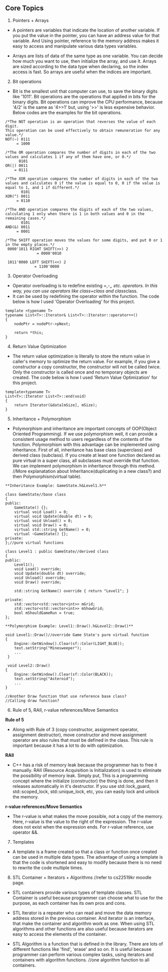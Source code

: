 ## Core Topics

1. Pointers + Arrays
- A pointers are variables that indicate the location of another variable. If you put the value in the pointer, you can have an address value for that variable. And Using pointer, reference to the memory address makes it easy to access and manipulate various data types variables.

- Arrays are lists of data of the same type as one variable. You can decide how much you want to use, then initialize the array, and use it. Arrays are sized according to the data type when declaring, so the index access is fast. So arrays are useful when the indices are important.

2. Bit operations
- Bit is the smallest unit that computer can use, to save the binary digits like '1011'.
Bit operations are the operations that applied in bits for the binary digits.
Bit operations can improve the CPU performance, because '4/2' is the same as '4>>1' but, using '>>' is less expensive behavior.
Below codes are the examples for the bit operations.

```
/*The NOT operation is an operation that reverses the value of each digit.
This operation can be used effectively to obtain remuneration for any value.*/
NOT(~) 0111
     = 1000

/*The OR operation compares the number of digits in each of the two values and calculates 1 if any of them have one, or 0.*/
      0101
OR(|) 0011
    = 0111

/*The XOR operation compares the number of digits in each of the two values and calculates 0 if the value is equal to 0, 0 if the value is equal to 1, and 1 if different.*/
       0101
XOR(^) 0011
     = 0110

/*The AND operation compares the digits of each of the two values, calculating 1 only when there is 1 in both values and 0 in the remaining cases.*/
       0101
AND(&) 0011
     = 0001

/*The SHIFT operation moves the values for some digits, and put 0 or 1 in the empty places.*/
 0000'1011 RIGHT SHIFT(>>) 2
              = 0000'0010

 1011'0000 LEFT SHIFT(<<) 2
             = 1100'0000
```

3. Operator Overloading
- Operator overloading is to redefine existing =,-,*, etc. operators. In this way, you can use operators like class+class and class*class.
- It can be used by redefining the operator within the function. The code below is how I used 'Operator Overloading' for this project.
```
template <typename T>
typename List<T>::Iterator& List<T>::Iterator::operator++()
{
    nodePtr = nodePtr->pNext;

    return *this;
}
```

4. Return Value Optimization
- The return value optimization is literally to store the return value in caller's memory to optimize the return value. For example, if you give a constructor a copy constructor, the constructor will not be called twice. Only the constructor is called once and no temporary objects are created. The code below is how I used 'Return Value Optimization' for this project.
```
template<typename T>
List<T>::Iterator List<T>::end(void)
{
    return Iterator(&data[mSize], mSize);
}
```

5. Inheritance + Polymorphism
- Polymorphism and inheritance are important concepts of OOP(Object Oriented Programming). If we use polymorphism well, it can provide a consistent usage method to users regardless of the contents of the function. Polymorphism with this advantage can be implemented using inheritance. First of all, inheritance has base class (superclass) and derived class (subclass). If you create at least one function declared as pure virtual in a super class, all subclasses must override that function. We can implement polymorphism in inheritance through this method.
//More explanatation about Inheritance(duplicating in a new class?) and then Polymorphism(virtual table).

```
**Inheritance Example: GameState.h&Level1.h**

class GameState//base class
{
public:
    GameState() {};
    virtual void Load() = 0;
    virtual void Update(double dt) = 0;
    virtual void Unload() = 0;
    virtual void Draw() = 0;
    virtual std::string GetName() = 0;
    virtual ~GameState() {};
private:
};//pure virtual functions

class Level1 : public GameState//derived class
{
public:
    Level1();
    void Load() override;
    void Update(double dt) override;
    void Unload() override;
    void Draw() override;

    std::string GetName() override { return "Level1"; }

private:
    std::vector<std::vector<int>> mGrid;
    std::vector<std::vector<int>> mShowGrid;
    bool mShouldGameRun = true;
};

**Polymorphism Example: Level1::Draw().h&Level2::Draw()**

void Level1::Draw()//override Game State's pure virtual function
{
    Engine::GetWindow().Clear(sf::Color(LIGHT_BLUE));
    text.setString("Minesweeper");
    ...
 }

 void Level2::Draw()
{
    Engine::GetWindow().Clear(sf::Color(BLACK));
    text.setString("Asteroid");
    ...
}

//Another Draw function that use reference base class?
//Calling draw function?
```

6. Rule of 5, RAII, r-value references/Move Semantics

 **Rule of 5**
- Along with Rule of 3 (copy constructor, assignment operator, assignment destructor), move constructor and move assignment operator are also rules that must be defined in the class. This rule is important because it has a lot to do with optimization.

 **RAII**
- C++ has a risk of memory leak because the programmer has to free it manually. RAII (Resource Acquisition is Initialization) is used to eliminate the possibility of memory leak. Simply put, This is a programming concept where the initialize (constructor) the thing is done, and then it releases automatically in it's destructor. If you use std::lock_guard, std::scoped_lock, std::unique_lock, etc, you can easily lock and unlock the memory. 

 **r-value references/Move Semantics**
- The r-value is what makes the move possible, not a copy of the memory. Here, r-value is the value to the right of the expression. The r-value does not exist when the expression ends. For r-value reference, use operator &&.

7. Templates
- A template is a frame created so that a class or function once created can be used in multiple data types. The advantage of using a template is that the code is shortened and easy to modify because there is no need to rewrite the code multiple times.

8. STL Container + Iterators + Algorithms
//refer to cs22519kr moodle page.
- STL containers provide various types of template classes. STL Container is useful because programmer can choose what to use for the purpose, as each container has its own pros and cons.

- STL Iterator is a repeater who can read and move the data memory address stored in the previous container. 
And iterator is an interface, that make the container and algorithm work as one.
When using STL algorithms and other functions are also useful because iterators are easy to access the elements of the container.

- STL Algorithm is a function that is defined in the <algorithm> library.
There are lots of different functions like 'find', 'erase' and so on.
It is useful because programmer can perform various complex tasks, using iterators and containers with algorithm functions.
//one algorithm function to all containers.